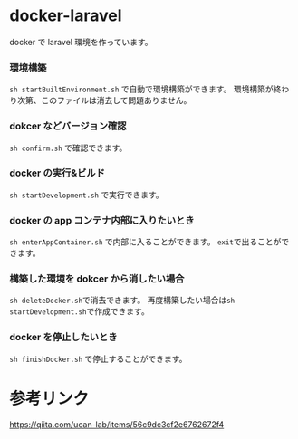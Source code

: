 # docker-laravel

docker で laravel 環境を作っています。

### 環境構築

`sh startBuiltEnvironment.sh` で自動で環境構築ができます。
環境構築が終わり次第、このファイルは消去して問題ありません。

### dokcer などバージョン確認

`sh confirm.sh` で確認できます。

### docker の実行&ビルド

`sh startDevelopment.sh` で実行できます。

### docker の app コンテナ内部に入りたいとき

`sh enterAppContainer.sh` で内部に入ることができます。
`exit`で出ることができます。

### 構築した環境を dokcer から消したい場合

`sh deleteDocker.sh`で消去できます。
再度構築したい場合は`sh startDevelopment.sh`で作成できます。

### docker を停止したいとき

`sh finishDocker.sh` で停止することができます。

# 参考リンク

https://qiita.com/ucan-lab/items/56c9dc3cf2e6762672f4
